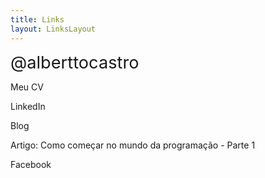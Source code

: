 ```yaml
---
title: Links
layout: LinksLayout
---
```


<div class="mb-5">
<span class="font-weight-bolder text-white" style="font-size: 1.7rem">@alberttocastro</span>
</div>

<link-component link="/pt" icon="file-earmark-text-fill">

Meu CV

</link-component>

<link-component class="mt-3" link="https://www.linkedin.com/in/alberttocastro/" icon="linkedin">

LinkedIn

</link-component>

<link-component class="mt-3" link="/pt/blog" icon="file-post-fill">

Blog

</link-component>

<link-component class="mt-3" link="/pt/blog/2021/comecar-programador-parte-1/" icon="file-arrow-up-fill">

Artigo: Como começar no mundo da programação - Parte 1

</link-component>

<link-component class="mt-3" link="https://www.facebook.com/alberttocastro0" icon="facebook">

Facebook

</link-component>

